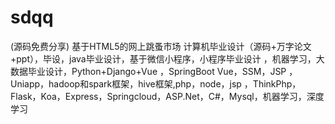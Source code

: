 # sdqq
(源码免费分享) 基于HTML5的网上跳蚤市场 计算机毕业设计（源码+万字论文+ppt），毕设，java毕业设计，基于微信小程序，小程序毕业设计 ，机器学习，大数据毕业设计，Python+Django+Vue ，SpringBoot Vue，SSM，JSP ，Uniapp，hadoop和spark框架，hive框架,php，node，jsp ，ThinkPhp，Flask，Koa，Express，Springcloud，ASP.Net，C#，Mysql，机器学习，深度学习
